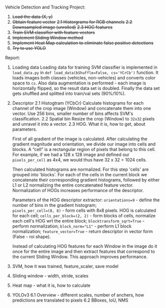Vehicle Detection and Tracking Project:

1. ~~Load the data (X, y)~~
2. ~~Obtain feature vector~~
    ~~2.1 Historgrams for RGB channels~~
    ~~2.2 Downsampled image (unrolled)~~
    ~~2.3 HOG features~~
3. ~~Train SVM classifier with feature vectors~~
4. ~~Implement Sliding Window method~~
5. ~~Implement Heat Map calculation to eliminate false positive detections~~
6. ~~Try to use YOLO~~

Report:
1. Loading data
Loading data for training SVM classifier is implemented in `load_data.py` in `def load_data(bShuffle=False, cs='YCrCb')` function. It loads images both classes (vehicles, non-vehicles) and converts color space to `cs`. Also data augmentation is performed - each image is horizontally flipped, so the result data set is doubled. Finally the data set gets shuffled and splitted into train/val sets (90%/10%).
2. Descriptor
    2.1 Histogtram (YCbCr)
    Calculate histograms for each channel of the crop image (Window) and concatenate them into one vector. Use 256 bins, smaller number of bins affects SVM's classification.
    2.2 Spatial bin
    Resize the crop (Window) to `32x32` pixels and unravel it into a vector.
    2.3 HOG. What it is, how to get, about parameters.

    First of all gradient of the image is calculated. After calculating the gradient magnitude and orientation, we divide our
    image into cells and blocks.
    A “cell” is a rectangular region of pixels that belong to this cell. For example, if we had a 128 x 128 image and defined our              `pixels_per_cell` as 4x4, we would thus have 32 x 32 = 1024 cells.
     
    Then calculated histograms are normalized. For this step 'cells' are grouped into 'blocks'.	For each of the cells in the current block we concatenate their corresponding gradient histograms, followed by either L1 or L2 normalizing the entire concatenated feature vector. Normalization of HOGs increases performance of the descriptor.
	
	Parameters of the HOG descriptor extractor:
    `orientations=9` - define the number of bins in the gradient histogram;  
    `pixels_per_cell=(8, 8)` - form cells with 8x8 pixels. HOG is calculated for each cell;
    `cells_per_block=(2, 2)` - form blocks of cells, normalize each cell's HOG wrt the entire block;
    `blocktransform_sqrt=True` - perform normalization;
    `block_norm="L1"` -  perform L1 block normalization;
    `feature_vector=True` - return descriptor in vector form (False - roi shape).  

    Instead of calculating HOG features for each Window in the image do it once for the entire image and then extract features that correspond
    to the current Sliding Window. This approach improves performance.

3. SVM, how it was trained, feature_scaler, save model
4. Sliding window - width, stride, scales
5. Heat map - what it is, how to calculate
6. YOLOv3
    6.1 Overview - different scales, number of anchers, how predictions are translated to pixels
    6.2 BBoxes, IoU, NMS
